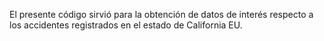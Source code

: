El presente código sirvió para la obtención de datos de interés respecto a los accidentes registrados en el estado de California EU.

